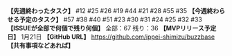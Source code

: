 **【先週終わったタスク】**
#12 #25 #26 #19 #44 #21 #28 #55 #35
**【今週終わらせる予定のタスク】**
#57 #38 #40 #51 #23 #30 #31 #24 #25 #32 #33
**【ISSUEが全部で何個で残り何個】**
全部：67
残り：36
**【MVPリリース予定日】**
1月21日
**【GitHub URL】**
https://github.com/ippei-shimizu/buzzbase
**【共有事項などあれば】**

